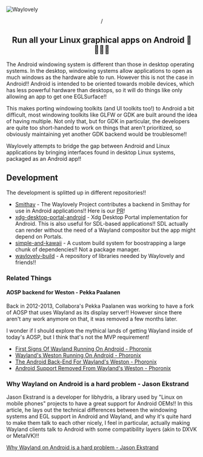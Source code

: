 ![Waylovely](https://user-images.githubusercontent.com/66000635/193557047-993b33ed-58cd-4d6a-a8e2-890cde6bcf4a.png)

<div align="center">/<h2>Run all your Linux graphical apps on Android 💖✨✨✨</h2></div>

The Android windowing system is different than those in desktop operating systems. In the desktop, windowing systems allow applications to open as much windows as the hardware able to run. However this is not the case in Android!! Android is intended to be oriented towards mobile devices, which has less powerful hardware than desktops, so it will do things like only allowing an app to get one EGLSurface!!

This makes porting windowing toolkits (and UI toolkits too!) to Android a bit difficult, most windowing toolkits like GLFW or GDK are built around the idea of having multiple. Not only that, but for GDK in particular, the developers are quite too short-handed to work on things that aren't prioritized, so obviously maintaining yet another GDK backend would be troublesome!!

Waylovely attempts to bridge the gap between Android and Linux applications by bringing interfaces found in desktop Linux systems, packaged as an Android app!!

## Development
The development is splitted up in different repositories!!

- [Smithay](https://github.com/Smithay/smithay) - The Waylovely Project contributes a backend in Smithay for use in Android applications!! Here is our [PR](https://github.com/Smithay/smithay/pull/711)!
- [xdg-desktop-portal-android](https://github.com/waylovely-project/xdg-desktop-portal-android) - Xdg Desktop Portal implementation for Android. This is also useful for SDL-based applications!! SDL actually can render without the need of a Wayland compositor but the app might depend on Portals.
- [simple-and-kawaii](https://github.com/waylovely-project/simple-and-kawaii) - A custom build system for boostrapping a large chunk of dependencies!! Not a package manager.
- [waylovely-build](https://github.com/waylovely-project/waylovely-buid) - A repository of libraries needed by Waylovely and friends!!

<!--## Step 1: Getting the compositor -->

### Related Things

#### AOSP backend for Weston - Pekka Paalanen

Back in 2012-2013, Collabora's Pekka Paalanen was working to have a fork of AOSP that uses Wayland as its display server!! However since there aren't any work anymore on that, it was removed a few months later.

I wonder if I should explore the mythical lands of getting Wayland inside of today's AOSP, but I think that's not the MVP requirement! 

- [First Signs Of Wayland Running On Android - Phoronix](https://www.phoronix.com/news/MTA5MzA)
- [Wayland's Weston Running On Android - Phoronix](https://www.phoronix.com/news/MTEwNjQ)
- [The Android Back-End For Wayland's Weston - Phoronix](https://www.phoronix.com/news/MTExMDU)
- [Android Support Removed From Wayland's Weston - Phoronix](https://www.phoronix.com/news/MTI4Mjk)

### Why Wayland on Android is a hard problem - Jason Ekstrand

Jason Ekstrand is a developer for libhydris, a library used by "Linux on mobile phones" projects to have a great support for Android OEMs!!
In this article, he lays out the technical differences between the windowing systems and EGL support in Android and Wayland, and why it's quite hard to make them talk to each other nicely, I feel in particular, actually making Wayland clients talk to Android with some compatibility layers (akin to DXVK or MetalVK)!!

[Why Wayland on Android is a hard problem - Jason Ekstrand](https://www.jlekstrand.net/jason/projects/wayland/wayland-android/)
